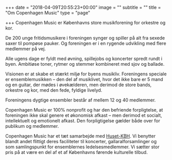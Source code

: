 +++
date = "2018-04-09T20:55:23+00:00"
image = ""
subtitle = ""
title = "Om Copenhagen Music"
type = "page"

+++
Copenhagen Music er Københavns store musikforening for orkestre og kor.

De 200 unge fritidsmusikere i foreningen synger og spiller på alt fra sexede saxer til pompøse pauker. Og foreningen er i en rygende udvikling med flere medlemmer på vej.

Alle ugens dage er fyldt med øvning, spillejobs og koncerter spredt rundt i byen. Ambitiøse toner, rytmer og stemmer kombineret med sjov og ballade.

Visionen er at skabe et stærkt miljø for byens musikliv. Foreningens speciale er ensemblemusikken – den del af musiklivet, hvor det ikke bare er 5 mand og en guitar, der mødes i øvekælderen, men derimod de store bands, orkestre og kor, med den fede, fyldige livelyd.

Foreningens dygtige ensembler består af mellem 12 og 40 medlemmer.

Copenhagen Music er 100% nonprofit og har den befriende forpligtelse, at foreningen ikke skal genere et økonomisk afkast – men derimod et socialt, intellektuelt og emotionelt afkast. Den forpligtigelse gælder både over for publikum og medlemmer.

Copenhagen Music har et tæt samarbejde med [Huset-KBH](http://www.huset-kbh.dk/ "Huset-KBH"). Vi benytter blandt andet flittigt deres faciliteter til koncerter, gallaralforsamlinger og som samlingspunkt for ensemblernes ledelsesmedlemmer. Vi sætter stor pris på at være en del af et af Københavns førende kulturelle tilbud.
